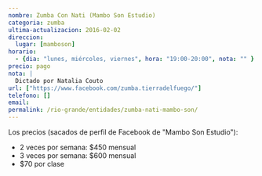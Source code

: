 ```yaml
---
nombre: Zumba Con Nati (Mambo Son Estudio)
categoria: zumba
ultima-actualizacion: 2016-02-02
direccion: 
  lugar: [mamboson]
horario: 
  - {dia: "lunes, miércoles, viernes", hora: "19:00-20:00", nota: "" }
precio: pago
nota: | 
  Dictado por Natalia Couto
url: ["https://www.facebook.com/zumba.tierradelfuego/"]
telefono: []
email: 
permalink: /rio-grande/entidades/zumba-nati-mambo-son/
---
```


Los precios (sacados de perfil de Facebook de "Mambo Son Estudio"):

- 2 veces por semana: $450 mensual
- 3 veces por semana: $600 mensual
- $70 por clase